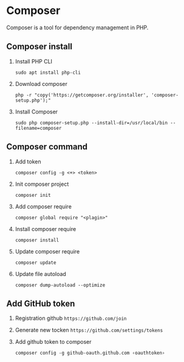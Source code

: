 Composer
====

Composer is a tool for dependency management in PHP.

## Composer install

1. Install PHP CLI

    ```shell
    sudo apt install php-cli
    ```

1. Download composer
    ```shell
    php -r "copy('https://getcomposer.org/installer', 'composer-setup.php');"
    ```

1. Install Composer

    ```shell
    sudo php composer-setup.php --install-dir=/usr/local/bin --filename=composer
    ```


## Composer command

1. Add token
    ```shell
    composer config -g <+> <token>
    ```

1. Init composer project
    ```shell
    composer init
    ```

1. Add composer require
    ```shell
    composer global require "<plagin>"
    ```

1. Install composer require
    ```shell
    composer install
    ```

1. Update composer require
     ```shell
    composer update
    ```

1. Update file autoload
    ```shell
    composer dump-autoload --optimize
    ```


## Add GitHub token

1. Registration github
    ```https://github.com/join```

1. Generate new tocken
    ```https://github.com/settings/tokens```

1. Add github token to composer
    ```shell
    composer config -g github-oauth.github.com ‹oauthtoken›
    ```
